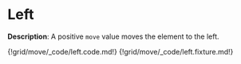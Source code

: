 # Left

__Description__: A positive `move` value moves the element to the left.

{!grid/move/_code/left.code.md!}
{!grid/move/_code/left.fixture.md!}

<div class="cf"></div>
<div class="end"></div>

